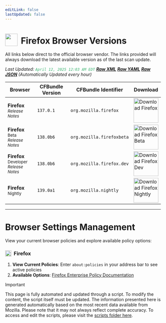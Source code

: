 ```yaml
---
editLink: false
lastUpdated: false
---
```


# <img src="/images/firefox.png" style="height: 40px; display: inline-block; margin-right: 4px; vertical-align: text-bottom;"> Firefox Browser Versions

<span class="extra-small">All links below direct to the official browser vendor. The links provided will always download the latest available version as of the last scan update.</span>

<span class="extra-small">_Last Updated: <code style="color : mediumseagreen">April 12, 2025 12:03 AM EDT</code> [**_Raw XML_**](https://github.com/cocopuff2u/BOFA/blob/main/latest_firefox_files/firefox_latest_versions.xml) [**_Raw YAML_**](https://github.com/cocopuff2u/BOFA/blob/main/latest_firefox_files/firefox_latest_versions.yaml) [**_Raw JSON_**](https://github.com/cocopuff2u/BOFA/blob/main/latest_firefox_files/firefox_latest_versions.json) (Automatically Updated every hour)_</span>

| **Browser** | **CFBundle Version** | **CFBundle Identifier** | **Download** |
|------------|-------------------|---------------------|------------|
| **Firefox** <br><a href="https://www.mozilla.org/en-US/firefox/notes/" style="text-decoration: none;"><small>_Release Notes_</small></a> | `137.0.1` | `org.mozilla.firefox` | <a href="https://download-installer.cdn.mozilla.net/pub/firefox/releases/137.0.1/mac/en-US/Firefox%20137.0.1.pkg"><img src="/images/firefox.png" alt="Download Firefox" width="80"></a> |
| **Firefox** <sup>Beta</sup> <br><a href="https://www.mozilla.org/en-US/firefox/beta/notes/" style="text-decoration: none;"><small>_Release Notes_</small></a> | `138.0b6` | `org.mozilla.firefoxbeta` | <a href="https://download-installer.cdn.mozilla.net/pub/firefox/releases/138.0b6/mac/en-US/Firefox%20138.0b6.pkg"><img src="/images/firefox.png" alt="Download Firefox Beta" width="80"></a> |
| **Firefox** <sup>Developer</sup> <br><a href="https://www.mozilla.org/en-US/firefox/developer/notes/" style="text-decoration: none;"><small>_Release Notes_</small></a> | `138.0b6` | `org.mozilla.firefox.dev` | <a href="https://download-installer.cdn.mozilla.net/pub/devedition/releases/138.0b6/mac/en-US/Firefox%20138.0b6.dmg"><img src="/images/firefox_developer.png" alt="Download Firefox Dev" width="80"></a> |
| **Firefox** <sup>Nightly</sup> | `139.0a1` | `org.mozilla.nightly` | <a href="https://download-installer.cdn.mozilla.net/pub/firefox/nightly/latest-mozilla-central/firefox-139.0a1.en-US.mac.pkg"><img src="/images/firefox_nightly.png" alt="Download Firefox Nightly" width="80"></a> |

---

# Browser Settings Management

View your current browser policies and explore available policy options:

### <img src="/images/firefox.png" style="height: 20px; display: inline-block; margin-right: 4px; vertical-align: text-bottom;"> Firefox
1. **View Current Policies**: Enter `about:policies` in your address bar to see active policies
2. **Available Options**: [Firefox Enterprise Policy Documentation](https://mozilla.github.io/policy-templates/)

> [!IMPORTANT]
> This page is fully automated and updated through a script. To modify the content, the script itself must be updated. The information presented here is generated automatically based on the most recent data available from Mozilla. Please note that it may not always reflect complete accuracy. To access and edit the scripts, please visit the [scripts folder here](https://github.com/cocopuff2u/MOFA_WEBSITE/tree/main/update_readme_scripts).
